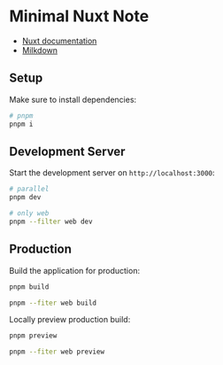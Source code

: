 # Minimal Nuxt Note

- [Nuxt documentation](https://nuxt.com/docs/getting-started/introduction)
- [Milkdown](https://milkdown.dev/)

## Setup

Make sure to install dependencies:

```bash
# pnpm
pnpm i
```

## Development Server

Start the development server on `http://localhost:3000`:

```bash
# parallel
pnpm dev

# only web
pnpm --filter web dev
```

## Production

Build the application for production:

```bash
pnpm build

pnpm --fiter web build
```

Locally preview production build:

```bash
pnpm preview

pnpm --fiter web preview
```

